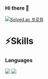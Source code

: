 ### Hi there 👋

<!--
**C0d1n9/C0d1n9** is a ✨ _special_ ✨ repository because its `README.md` (this file) appears on your GitHub profile.

Here are some ideas to get you started:

- 🔭 I’m currently working on ...
- 🌱 I’m currently learning ...
- 👯 I’m looking to collaborate on ...
- 🤔 I’m looking for help with ...
- 💬 Ask me about ...
- 📫 How to reach me: ...
- 😄 Pronouns: ...
- ⚡ Fun fact: ...
-->
[![Solved.ac
프로필](http://mazassumnida.wtf/api/generate_badge?boj=d2v210p2r)](https://solved.ac/d2v210p2r)
# ⚡Skills
### Languages
<img src="https://img.shields.io/badge/C++-00599C?style=flat-square&logo=C%2B%2B&logoColor=white"/>                   <img src="https://img.shields.io/badge/Python-3776AB?style=flat-square&logo=Python&logoColor=white"/>
